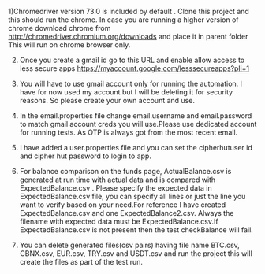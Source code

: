 1)Chromedriver version 73.0 is included by default  . Clone this project and this should run the chrome. In case you are running a higher version of chrome download chrome from http://chromedriver.chromium.org/downloads and place it in parent folder  
This will run on chrome browser only.

2) Once you create a gmail id go to this URL and enable allow access to less secure apps https://myaccount.google.com/lesssecureapps?pli=1

3) You will have to use gmail account only for running the automation. I have for now used my account but I will be deleting it for security reasons. So please create your own account and use.

4) In the email.properties file change email.username and email.password to match gmail account creds you will use.Please use dedicated 
   account for running tests. As OTP is always got from the most recent email.
   
5)  I have added a user.properties file and you can set the cipherhutuser id and cipher hut password to login to app. 

6) For balance comparison on the funds page, ActualBalance.csv is generated at run time with actual data and is compared with ExpectedBalance.csv . Please specify the expected data in  ExpectedBalance.csv file, you can specify all lines or just the line you want to verify based on your need.For reference I have created ExpectedBalance.csv and one ExpectedBalance2.csv. 
Always the filename with expected data must be ExpectedBalance.csv.If ExpectedBalance.csv is not present then the test checkBalance will fail.

7) You can delete generated files(csv pairs) having file name BTC.csv, CBNX.csv, EUR.csv, TRY.csv and USDT.csv and run the project this will create the files as part of the test run. 
